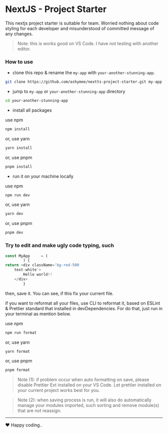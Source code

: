 # NextJS - Project Starter

This nextjs project starter is suitable for team. Worried nothing about code styling for each developer and misunderstood of committed message of any changes.

> Note: this is works good on VS Code. I have not testing with another editor.

### How to use

- clone this repo & rename the `my-app` with `your-another-stunning-app`.

```bash
git clone https://github.com/ashymee/nextts-project-starter.git my-app
```

- jump to `my-app` or `your-another-stunning-app` directory

```bash
cd your-another-stunning-app
```

- install all packages

use npm

```bash
npm install
```
or, use yarn

```bash
yarn install
```

or, use pnpm

```bash
pnpm install
```

- run it on your machine locally

use npm

```bash
npm run dev
```
or, use yarn

```bash
yarn dev
```

or, use pnpm

```bash
pnpm dev
```

### Try to edit and make ugly code typing, such

```ts
const MyApp     = (
        ) {
return <div className='bg-red-500 
    text-white'>
        Hello world!!
    </div>
        }
```

then, save it. You can see, if this fix your current file.

if you want to reformat all your files, use CLI to reformat it, based on ESLint & Prettier standard that installed in devDependencies. For do that, just run in your terminal as mention below.

use npm

```bash
npm run format
```
or, use yarn

```bash
yarn format
```

or, use pnpm

```bash
pnpm format
```

> Note (1): if problem occur when auto formatting on save, please disable Prettier Ext installed on your VS Code. Let prettier installed on your current project works best for you.

> Note (2): when saving process is run, it will also do automatically manage your modules imported, such sorting and remove module(s) that are not reassign.

---

♥️ Happy coding..